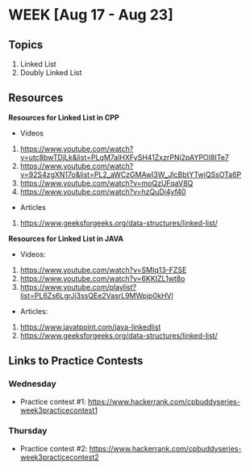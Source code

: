 # WEEK  [Aug 17 - Aug 23]

## Topics

1. Linked List
2. Doubly Linked List

## Resources

**Resources for Linked List in CPP**
- Videos
1. https://www.youtube.com/watch?v=utc8bwTDjLk&list=PLqM7alHXFySH41ZxzrPNj2pAYPOI8ITe7
2. https://www.youtube.com/watch?v=92S4zgXN17o&list=PL2_aWCzGMAwI3W_JlcBbtYTwiQSsOTa6P
3. https://www.youtube.com/watch?v=moQzUFqaV8Q
4. https://www.youtube.com/watch?v=hzQuDi4yf40

- Articles
1. https://www.geeksforgeeks.org/data-structures/linked-list/

**Resources for Linked List in JAVA**

- Videos:
1. https://www.youtube.com/watch?v=SMIq13-FZSE
2. https://www.youtube.com/watch?v=6KKIZL1wt8o
3. https://www.youtube.com/playlist?list=PL6Zs6LgrJj3ssQEe2VasrL9MWpjp0kHVl

- Articles:
1. https://www.javatpoint.com/java-linkedlist
2. https://www.geeksforgeeks.org/data-structures/linked-list/

## Links to Practice Contests

### Wednesday
* Practice contest #1: https://www.hackerrank.com/cpbuddyseries-week3practicecontest1

### Thursday
* Practice contest #2: https://www.hackerrank.com/cpbuddyseries-week3practicecontest2





